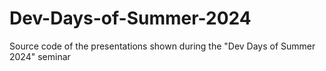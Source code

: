 # Dev-Days-of-Summer-2024

Source code of the presentations shown during the "Dev Days of Summer 2024" seminar
